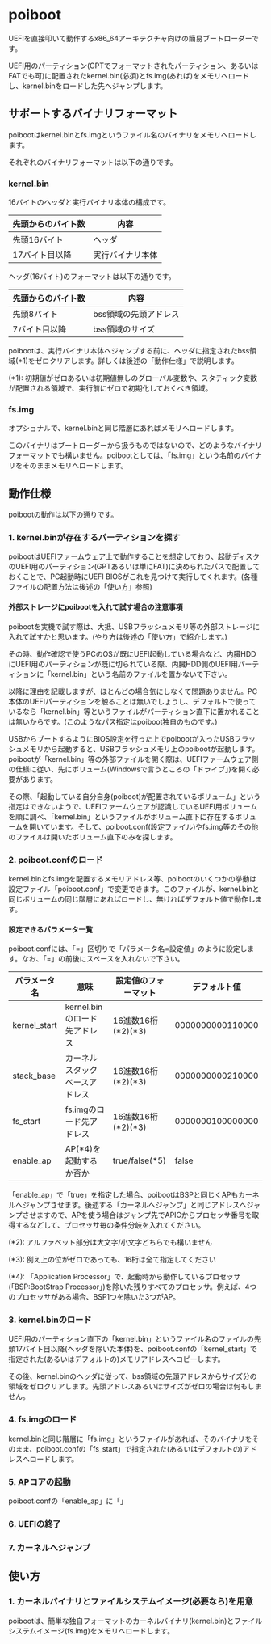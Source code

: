 # poiboot
UEFIを直接叩いて動作するx86_64アーキテクチャ向けの簡易ブートローダーです。

UEFI用のパーティション(GPTでフォーマットされたパーティション、あるいはFATでも可)に配置されたkernel.bin(必須)とfs.img(あれば)をメモリへロードし、kernel.binをロードした先へジャンプします。

## サポートするバイナリフォーマット
poibootはkernel.binとfs.imgというファイル名のバイナリをメモリへロードします。

それぞれのバイナリフォーマットは以下の通りです。

### kernel.bin
16バイトのヘッダと実行バイナリ本体の構成です。

先頭からのバイト数|内容
---|---
先頭16バイト|ヘッダ
17バイト目以降|実行バイナリ本体

ヘッダ(16バイト)のフォーマットは以下の通りです。

先頭からのバイト数|内容
---|---
先頭8バイト|bss領域の先頭アドレス
7バイト目以降|bss領域のサイズ

poibootは、実行バイナリ本体へジャンプする前に、ヘッダに指定されたbss領域(*1)をゼロクリアします。詳しくは後述の「動作仕様」で説明します。

(*1): 初期値がゼロあるいは初期値無しのグローバル変数や、スタティック変数が配置される領域で、実行前にゼロで初期化しておくべき領域。

### fs.img
オプショナルで、kernel.binと同じ階層にあればメモリへロードします。

このバイナリはブートローダーから扱うものではないので、どのようなバイナリフォーマットでも構いません。poibootとしては、「fs.img」という名前のバイナリをそのままメモリへロードします。

## 動作仕様
poibootの動作は以下の通りです。

### 1. kernel.binが存在するパーティションを探す
poibootはUEFIファームウェア上で動作することを想定しており、起動ディスクのUEFI用のパーティション(GPTあるいは単にFAT)に決められたパスで配置しておくことで、PC起動時にUEFI BIOSがこれを見つけて実行してくれます。(各種ファイルの配置方法は後述の「使い方」参照)

#### 外部ストレージにpoibootを入れて試す場合の注意事項
poibootを実機で試す際は、大抵、USBフラッシュメモリ等の外部ストレージに入れて試すかと思います。(やり方は後述の「使い方」で紹介します。)

その時、動作確認で使うPCのOSが既にUEFI起動している場合など、内臓HDDにUEFI用のパーティションが既に切られている際、内臓HDD側のUEFI用パーティションに「kernel.bin」という名前のファイルを置かないで下さい。

以降に理由を記載しますが、ほとんどの場合気にしなくて問題ありません。PC本体のUEFIパーティションを触ることは無いでしょうし、デフォルトで使っているなら「kernel.bin」等というファイルがパーティション直下に置かれることは無いからです。(このようなパス指定はpoiboot独自のものです。)

USBからブートするようにBIOS設定を行った上でpoibootが入ったUSBフラッシュメモリから起動すると、USBフラッシュメモリ上のpoibootが起動します。poibootが「kernel.bin」等の外部ファイルを開く際は、UEFIファームウェア側の仕様に従い、先にボリューム(Windowsで言うところの「ドライブ」)を開く必要があります。

その際、「起動している自分自身(poiboot)が配置されているボリューム」という指定はできないようで、UEFIファームウェアが認識しているUEFI用ボリュームを順に調べ、「kernel.bin」というファイルがボリューム直下に存在するボリュームを開いています。そして、poiboot.conf(設定ファイル)やfs.img等のその他のファイルは開いたボリューム直下のみを探します。

### 2. poiboot.confのロード
kernel.binとfs.imgを配置するメモリアドレス等、poibootのいくつかの挙動は設定ファイル「poiboot.conf」で変更できます。このファイルが、kernel.binと同じボリュームの同じ階層にあればロードし、無ければデフォルト値で動作します。

#### 設定できるパラメータ一覧
poiboot.confには、「=」区切りで「パラメータ名=設定値」のように設定します。なお、「=」の前後にスペースを入れないで下さい。

パラメータ名|意味|設定値のフォーマット|デフォルト値
---|---|---|---
kernel_start|kernel.binのロード先アドレス|16進数16桁(*2)(*3)|0000000000110000
stack_base|カーネルスタックベースアドレス|16進数16桁(*2)(*3)|0000000000210000
fs_start|fs.imgのロード先アドレス|16進数16桁(*2)(*3)|0000000100000000
enable_ap|AP(*4)を起動するか否か|true/false(*5)|false

「enable_ap」で「true」を指定した場合、poibootはBSPと同じくAPもカーネルへジャンプさせます。後述する「カーネルへジャンプ」と同じアドレスへジャンプさせますので、APを使う場合はジャンプ先でAPICからプロセッサ番号を取得するなどして、プロセッサ毎の条件分岐を入れてください。

(*2): アルファベット部分は大文字/小文字どちらでも構いません

(*3): 例え上の位がゼロであっても、16桁は全て指定してください

(*4): 「Application Processor」で、起動時から動作しているプロセッサ(「BSP:BootStrap Processor」)を除いた残りすべてのプロセッサ。例えば、4つのプロセッサがある場合、BSP1つを除いた3つがAP。

### 3. kernel.binのロード
UEFI用のパーティション直下の「kernel.bin」というファイル名のファイルの先頭17バイト目以降(ヘッダを除いた本体)を、poiboot.confの「kernel_start」で指定された(あるいはデフォルトの)メモリアドレスへコピーします。

その後、kernel.binのヘッダに従って、bss領域の先頭アドレスからサイズ分の領域をゼロクリアします。先頭アドレスあるいはサイズがゼロの場合は何もしません。

### 4. fs.imgのロード
kernel.binと同じ階層に「fs.img」というファイルがあれば、そのバイナリをそのまま、poiboot.confの「fs_start」で指定された(あるいはデフォルトの)アドレスへロードします。

### 5. APコアの起動
poiboot.confの「enable_ap」に「」

### 6. UEFIの終了

### 7. カーネルへジャンプ

## 使い方
### 1. カーネルバイナリとファイルシステムイメージ(必要なら)を用意
poibootは、簡単な独自フォーマットのカーネルバイナリ(kernel.bin)とファイルシステムイメージ(fs.img)をメモリへロードします。
